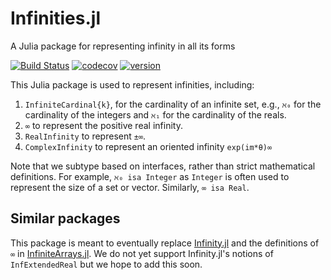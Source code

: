 # Infinities.jl
A Julia package for representing infinity in all its forms

[![Build Status](https://github.com/JuliaMath/Infinities.jl/workflows/CI/badge.svg)](https://github.com/JuliaMath/Infinities.jl/actions)
[![codecov](https://codecov.io/gh/JuliaMath/Infinities.jl/branch/master/graph/badge.svg)](https://codecov.io/gh/JuliaMath/Infinities.jl)
[![version](https://juliahub.com/docs/General/Infinities/stable/version.svg)](https://juliahub.com/ui/Packages/General/Infinities)


This Julia package is used to represent infinities, including:

1. `InfiniteCardinal{k}`, for the cardinality of an infinite set, e.g., `ℵ₀` for the cardinality of the integers and `ℵ₁` for the cardinality of the reals. 
2.  `∞` to represent the positive real infinity. 
3. `RealInfinity` to represent `±∞`.
4. `ComplexInfinity` to represent an oriented infinity  `exp(im*θ)∞`


Note that we subtype based on interfaces, rather than strict mathematical definitions. For example,  `ℵ₀ isa Integer` as `Integer` is often used to represent the size of a set or vector. Similarly, `∞ isa Real`.

## Similar packages

This package is meant to eventually replace [Infinity.jl](https://github.com/cjdoris/Infinity.jl) and the definitions of `∞` in [InfiniteArrays.jl](https://github.com/JuliaArrays/InfiniteArrays.jl). We do not yet support Infinity.jl's notions of `InfExtendedReal` but we hope to add this soon.
